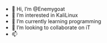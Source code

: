 - 👋 Hi, I’m @Enemygoat
- 👀 I’m interested in KaliLinux
- 🌱 I’m currently learning programming 
- 💞️ I’m looking to collaborate on iT
- 📫


<!---
Enemygot/Enemygot is a ✨ special ✨ repository because its `README.md` (this file) appears on your GitHub profile.
You can click the Preview link to take a look at your changes.
--->
